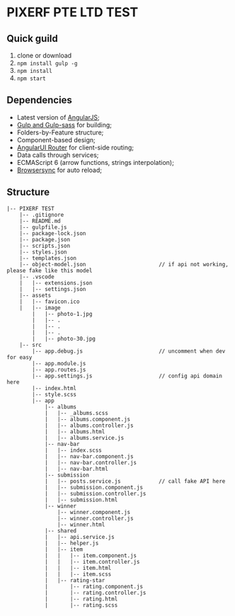 # PIXERF PTE LTD TEST

## Quick guild

1. clone or download
2. `npm install gulp -g`
3. `npm install`
4. `npm start`

## Dependencies

* Latest version of [AngularJS](https://angularjs.org);
* [Gulp and Gulp-sass](https://gulpjs.com) for building;
* Folders-by-Feature structure;
* Component-based design;
* [AngularUI Router](http://angular-ui.github.io/ui-router/) for client-side routing;
* Data calls through services;
* ECMAScript 6 (arrow functions, strings interpolation);
* [Browsersync](https://browsersync.io/) for auto reload;

## Structure

```
|-- PIXERF TEST
    |-- .gitignore
    |-- README.md
    |-- gulpfile.js
    |-- package-lock.json
    |-- package.json
    |-- scripts.json
    |-- styles.json
    |-- templates.json
    |-- object-model.json                       // if api not working, please fake like this model
    |-- .vscode
    |   |-- extensions.json
    |   |-- settings.json
    |-- assets
    |   |-- favicon.ico
    |   |-- image
        |   |-- photo-1.jpg
        |   |-- .
        |   |-- .
        |   |-- .
        |   |-- photo-30.jpg
    |-- src
        |-- app.debug.js                        // uncomment when dev for easy
        |-- app.module.js
        |-- app.routes.js
        |-- app.settings.js                     // config api domain here
        |-- index.html
        |-- style.scss
        |-- app
            |-- albums
            |   |-- _albums.scss
            |   |-- albums.component.js
            |   |-- albums.controller.js
            |   |-- albums.html
            |   |-- albums.service.js
            |-- nav-bar
            |   |-- index.scss
            |   |-- nav-bar.component.js
            |   |-- nav-bar.controller.js
            |   |-- nav-bar.html
            |-- submission
            |   |-- posts.service.js            // call fake API here
            |   |-- submission.component.js
            |   |-- submission.controller.js
            |   |-- submission.html
            |-- winner
                |-- winner.component.js
                |-- winner.controller.js
                |-- winner.html
            |-- shared
            |   |-- api.service.js
            |   |-- helper.js
            |   |-- item
            |   |   |-- item.component.js
            |   |   |-- item.controller.js
            |   |   |-- item.html
            |   |   |-- item.scss
            |   |-- rating-star
            |       |-- rating.component.js
            |       |-- rating.controller.js
            |       |-- rating.html
            |       |-- rating.scss
```


